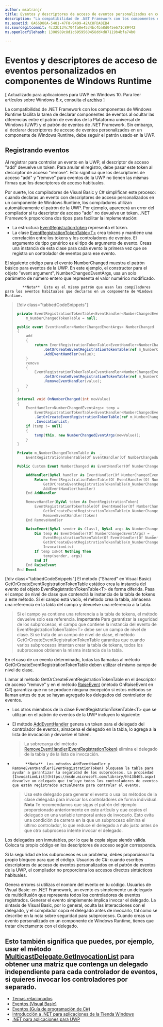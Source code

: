 ```yaml
---
author: msatranjr
title: Eventos y descriptores de acceso de eventos personalizados en componentes de Windows Runtime
description: "La compatibilidad de .NET Framework con los componentes de Windows Runtime facilita la tarea de declarar componentes de eventos al ocultar las diferencias entre el patrón de eventos de la plataforma universal de Windows (UWP) y el patrón de eventos de .NET Framework."
ms.assetid: 6A66D80A-5481-47F8-9499-42AC8FDA0EB4
ms.sourcegitcommit: 4c32b134c704fa0e4534bc4ba8d045e671c89442
ms.openlocfilehash: 1308989c8d1c6959560458dd4d87119b4bfa74b0

---
```


# Eventos y descriptores de acceso de eventos personalizados en componentes de Windows Runtime


\[ Actualizado para aplicaciones para UWP en Windows 10. Para leer artículos sobre Windows 8.x, consulta el [archivo](http://go.microsoft.com/fwlink/p/?linkid=619132) \]

La compatibilidad de .NET Framework con los componentes de Windows Runtime facilita la tarea de declarar componentes de eventos al ocultar las diferencias entre el patrón de eventos de la Plataforma universal de Windows (UWP) y el patrón de eventos de .NET Framework. Sin embargo, al declarar descriptores de acceso de eventos personalizados en un componente de Windows Runtime, debe seguir el patrón usado en la UWP.

## Registrando eventos


Al registrar para controlar un evento en la UWP, el descriptor de acceso "add" devuelve un token. Para anular el registro, debe pasar este token al descriptor de acceso "remove". Esto significa que los descriptores de acceso "add" y "remove" para eventos de la UWP no tienen las mismas firmas que los descriptores de acceso habituales.

Por suerte, los compiladores de Visual Basic y C# simplifican este proceso: cuando declaras un evento con descriptores de acceso personalizados en un componente de Windows Runtime, los compiladores utilizan automáticamente el patrón de la UWP. Por ejemplo, aparecerá un error del compilador si tu descriptor de acceso "add" no devuelve un token. .NET Framework proporciona dos tipos para facilitar la implementación:

-   La estructura [EventRegistrationToken](https://msdn.microsoft.com/library/windows/apps/windows.foundation.eventregistrationtoken.aspx) representa el token.
-   La clase [EventRegistrationTokenTable&lt;T&gt;](https://msdn.microsoft.com/library/hh138412.aspx) crea tokens y mantiene una correlación entre los tokens y los controladores de eventos. El argumento de tipo genérico es el tipo de argumento de evento. Creas una instancia de esta clase para cada evento la primera vez que se registra un controlador de eventos para ese evento.

El siguiente código para el evento NumberChanged muestra el patrón básico para eventos de la UWP. En este ejemplo, el constructor para el objeto "event argument", NumberChangedEventArgs, usa un solo parámetro de número entero que representa el valor numérico modificado.

> 
            **Nota**  Este es el mismo patrón que usan los compiladores para los eventos habituales que declaras en un componente de Windows Runtime.

 
> [!div class="tabbedCodeSnippets"]
> ```csharp
> private EventRegistrationTokenTable<EventHandler<NumberChangedEventArgs>>
>     m_NumberChangedTokenTable = null;
>
> public event EventHandler<NumberChangedEventArgs> NumberChanged
> {
>     add
>     {
>         return EventRegistrationTokenTable<EventHandler<NumberChangedEventArgs>>
>             .GetOrCreateEventRegistrationTokenTable(ref m_NumberChangedTokenTable)
>             .AddEventHandler(value);
>     }
>     remove
>     {
>         EventRegistrationTokenTable<EventHandler<NumberChangedEventArgs>>
>             .GetOrCreateEventRegistrationTokenTable(ref m_NumberChangedTokenTable)
>             .RemoveEventHandler(value);
>     }
> }
>
> internal void OnNumberChanged(int newValue)
> {
>     EventHandler<NumberChangedEventArgs> temp =
>         EventRegistrationTokenTable<EventHandler<NumberChangedEventArgs>>
>         .GetOrCreateEventRegistrationTokenTable(ref m_NumberChangedTokenTable)
>         .InvocationList;
>     if (temp != null)
>     {
>         temp(this, new NumberChangedEventArgs(newValue));
>     }
> }
> ```
> ```vb
> Private m_NumberChangedTokenTable As  _
>     EventRegistrationTokenTable(Of EventHandler(Of NumberChangedEventArgs))
>
> Public Custom Event NumberChanged As EventHandler(Of NumberChangedEventArgs)
>
>     AddHandler(ByVal handler As EventHandler(Of NumberChangedEventArgs))
>         Return EventRegistrationTokenTable(Of EventHandler(Of NumberChangedEventArgs)).
>             GetOrCreateEventRegistrationTokenTable(m_NumberChangedTokenTable).
>             AddEventHandler(handler)
>     End AddHandler
>
>     RemoveHandler(ByVal token As EventRegistrationToken)
>         EventRegistrationTokenTable(Of EventHandler(Of NumberChangedEventArgs)).
>             GetOrCreateEventRegistrationTokenTable(m_NumberChangedTokenTable).
>             RemoveEventHandler(token)
>     End RemoveHandler
>
>     RaiseEvent(ByVal sender As Class1, ByVal args As NumberChangedEventArgs)
>         Dim temp As EventHandler(Of NumberChangedEventArgs) = _
>             EventRegistrationTokenTable(Of EventHandler(Of NumberChangedEventArgs)).
>             GetOrCreateEventRegistrationTokenTable(m_NumberChangedTokenTable).
>             InvocationList
>         If temp IsNot Nothing Then
>             temp(sender, args)
>         End If
>     End RaiseEvent
> End Event
> ```

[!div class="tabbedCodeSnippets"] El método ("Shared" en Visual Basic) GetOrCreateEventRegistrationTokenTable estático crea la instancia del evento del objeto EventRegistrationTokenTable&lt;T&gt; de forma diferida. Pasa el campo de nivel de clase que contendrá la instancia de la tabla de tokens a este método. Si el campo está vacío, el método crea la tabla, almacena una referencia en la tabla del campo y devuelve una referencia a la tabla.

> Si el campo ya contiene una referencia a la tabla de tokens, el método devuelve solo esa referencia. 
            **Importante**  Para garantizar la seguridad de los subprocesos, el campo que contiene la instancia del evento de EventRegistrationTokenTable&lt;T&gt; debe ser un campo de nivel de clase. Si se trata de un campo de nivel de clase, el método GetOrCreateEventRegistrationTokenTable garantiza que cuando varios subprocesos intentan crear la tabla de tokens, todos los subprocesos obtienen la misma instancia de la tabla.

En el caso de un evento determinado, todas las llamadas al método GetOrCreateEventRegistrationTokenTable deben utilizar el mismo campo de nivel de clase.

Llamar al método GetOrCreateEventRegistrationTokenTable en el descriptor de acceso "remove" y en el método [RaiseEvent](https://msdn.microsoft.com/library/fwd3bwed.aspx) (método OnRaiseEvent en C#) garantiza que no se produce ninguna excepción si estos métodos se llaman antes de que se hayan agregado los delegados del controlador de eventos.

-   Los otros miembros de la clase EventRegistrationTokenTable&lt;T&gt; que se utilizan en el patrón de eventos de la UWP incluyen lo siguiente:
-   El método [AddEventHandler](https://msdn.microsoft.com/library/hh138458.aspx) genera un token para el delegado del controlador de eventos, almacena el delegado en la tabla, lo agrega a la lista de invocación y devuelve el token.

    >La sobrecarga del método [RemoveEventHandler(EventRegistrationToken)](https://msdn.microsoft.com/library/hh138425.aspx) elimina el delegado de la tabla y de la lista de invocación.

-   
            **Nota**  Los métodos AddEventHandler y RemoveEventHandler(EventRegistrationToken) bloquean la tabla para ayudar a garantizar la seguridad de los subprocesos. La propiedad [InvocationList](https://msdn.microsoft.com/library/hh138465.aspx) devuelve un delegado que incluye todos los controladores de eventos que están registrados actualmente para controlar el evento.

    >Usa este delegado para generar el evento o usa los métodos de la clase delegada para invocar los controladores de forma individual. 
            **Nota**  Te recomendamos que sigas el patrón del ejemplo proporcionado anteriormente en este artículo y que copies el delegado en una variable temporal antes de invocarlo. Esto evita una condición de carrera en la que un subproceso elimina el último controlador, lo que reduce el delegado a nulo justo antes de que otro subproceso intente invocar el delegado.

Los delegados son inmutables, por lo que la copia sigue siendo válida. Coloca tu propio código en los descriptores de acceso según corresponda.

Si la seguridad de los subprocesos es un problema, debes proporcionar tu propio bloqueo para que el código. Usuarios de C#: cuando escribes descriptores de acceso de eventos personalizados en el patrón de eventos de la UWP, el compilador no proporciona los accesos directos sintácticos habituales.

Genera errores si utilizas el nombre del evento en tu código. Usuarios de Visual Basic: en .NET Framework, un evento es simplemente un delegado de multidifusión que representa todos los controladores de eventos registrados. Generar el evento simplemente implica invocar el delegado. La sintaxis de Visual Basic, por lo general, oculta las interacciones con el delegado, y el compilador copia el delegado antes de invocarlo, tal como se describe en la nota sobre seguridad para subprocesos. Cuando creas un evento personalizado en un componente de Windows Runtime, tienes que tratar directamente con el delegado.

## Esto también significa que puedes, por ejemplo, usar el método [MulticastDelegate.GetInvocationList](https://msdn.microsoft.com/library/system.multicastdelegate.getinvocationlist.aspx) para obtener una matriz que contenga un delegado independiente para cada controlador de eventos, si quieres invocar los controladores por separado.

* [Temas relacionados](https://msdn.microsoft.com/library/ms172877.aspx)
* [Eventos (Visual Basic)](https://msdn.microsoft.com/library/awbftdfh.aspx)
* [Eventos (Guía de programación de C#)](https://msdn.microsoft.com/library/windows/apps/xaml/br230302.aspx)
* [Introducción a .NET para aplicaciones de la Tienda Windows](https://msdn.microsoft.com/library/windows/apps/xaml/mt185501.aspx)
* [.NET para aplicaciones para UWP](walkthrough-creating-a-simple-windows-runtime-component-and-calling-it-from-javascript.md)



<!--HONumber=Jun16_HO5-->


